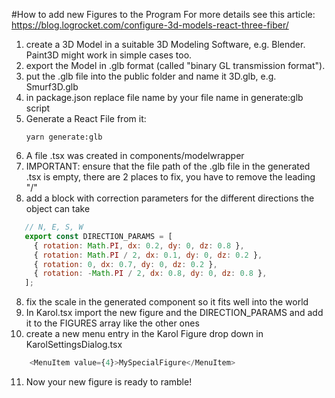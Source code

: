 #How to add new Figures to the Program
For more details see this article: https://blog.logrocket.com/configure-3d-models-react-three-fiber/
1. create a 3D Model in a suitable 3D Modeling Software, e.g. Blender. Paint3D might work in simple cases too.
2. export the Model in .glb format (called "binary GL transmission format").
3. put the .glb file into the public folder and name it <FigureType>3D.glb, e.g. Smurf3D.glb
4. in package.json replace file name by your file name in generate:glb script
5. Generate a React File from it:
    ```
   yarn generate:glb
    ```
6. A file <myfilename>.tsx was created in components/modelwrapper
7. IMPORTANT: ensure that the file path of the .glb file in the generated .tsx is empty, there are 2 places to fix, 
   you have to remove the leading "/" 
8. add a block with correction parameters for the different directions the object can take
```javascript 
   // N, E, S, W
   export const DIRECTION_PARAMS = [
     { rotation: Math.PI, dx: 0.2, dy: 0, dz: 0.8 },
     { rotation: Math.PI / 2, dx: 0.1, dy: 0, dz: 0.2 },
     { rotation: 0, dx: 0.7, dy: 0, dz: 0.2 },
     { rotation: -Math.PI / 2, dx: 0.8, dy: 0, dz: 0.8 },
   ];
```
8. fix the scale in the generated component so it fits well into the world
9. In Karol.tsx import the new figure and the DIRECTION_PARAMS and add it to the FIGURES array like the other ones
10. create a new menu entry in the Karol Figure drop down in KarolSettingsDialog.tsx
```typescript jsx
    <MenuItem value={4}>MySpecialFigure</MenuItem>
```
11. Now your new figure is ready to ramble!
